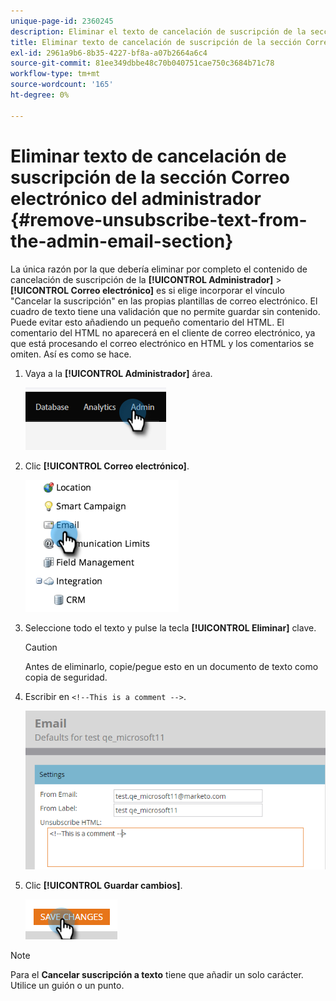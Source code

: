 ```yaml
---
unique-page-id: 2360245
description: Eliminar el texto de cancelación de suscripción de la sección de correo electrónico del administrador - Documentos de Marketo - Documentación del producto
title: Eliminar texto de cancelación de suscripción de la sección Correo electrónico del administrador
exl-id: 2961a9b6-8b35-4227-bf8a-a07b2664a6c4
source-git-commit: 81ee349dbbe48c70b040751cae750c3684b71c78
workflow-type: tm+mt
source-wordcount: '165'
ht-degree: 0%

---
```


# Eliminar texto de cancelación de suscripción de la sección Correo electrónico del administrador {#remove-unsubscribe-text-from-the-admin-email-section}

La única razón por la que debería eliminar por completo el contenido de cancelación de suscripción de la **[!UICONTROL Administrador]** > **[!UICONTROL Correo electrónico]** es si elige incorporar el vínculo &quot;Cancelar la suscripción&quot; en las propias plantillas de correo electrónico. El cuadro de texto tiene una validación que no permite guardar sin contenido. Puede evitar esto añadiendo un pequeño comentario del HTML. El comentario del HTML no aparecerá en el cliente de correo electrónico, ya que está procesando el correo electrónico en HTML y los comentarios se omiten. Así es como se hace.

1. Vaya a la **[!UICONTROL Administrador]** área.

   ![](assets/remove-unsubscribe-text-from-the-admin-email-section-1.png)

1. Clic **[!UICONTROL Correo electrónico]**.

   ![](assets/remove-unsubscribe-text-from-the-admin-email-section-2.png)

1. Seleccione todo el texto y pulse la tecla **[!UICONTROL Eliminar]** clave.

   >[!CAUTION]
   >
   >Antes de eliminarlo, copie/pegue esto en un documento de texto como copia de seguridad.

1. Escribir en `<!--This is a comment -->`.

   ![](assets/remove-unsubscribe-text-from-the-admin-email-section-3.png)

1. Clic **[!UICONTROL Guardar cambios]**.

   ![](assets/remove-unsubscribe-text-from-the-admin-email-section-4.png)

>[!NOTE]
>
>Para el **Cancelar suscripción a texto** tiene que añadir un solo carácter. Utilice un guión o un punto.
